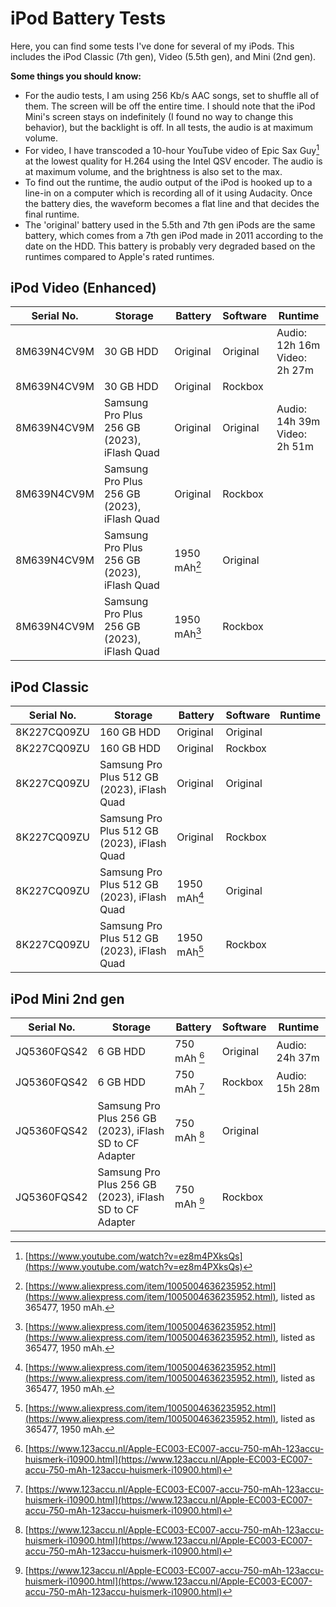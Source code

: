 # iPod Battery Tests

Here, you can find some tests I've done for several of my iPods. This includes the iPod Classic (7th gen), Video (5.5th gen), and Mini (2nd gen).

**Some things you should know:**
- For the audio tests, I am using 256 Kb/s AAC songs, set to shuffle all of them. The screen will be off the entire time. I should note that the iPod Mini's screen stays on indefinitely (I found no way to change this behavior), but the backlight is off. In all tests, the audio is at maximum volume.
- For video, I have transcoded a 10-hour YouTube video of Epic Sax Guy[^1] at the lowest quality for H.264 using the Intel QSV encoder. The audio is at maximum volume, and the brightness is also set to the max.
- To find out the runtime, the audio output of the iPod is hooked up to a line-in on a computer which is recording all of it using Audacity. Once the battery dies, the waveform becomes a flat line and that decides the final runtime.
- The 'original' battery used in the 5.5th and 7th gen iPods are the same battery, which comes from a 7th gen iPod made in 2011 according to the date on the HDD. This battery is probably very degraded based on the runtimes compared to Apple's rated runtimes.

## iPod Video (Enhanced)
| Serial No.  | Storage                                                 | Battery      | Software | Runtime |
|-------------|---------------------------------------------------------|--------------|----------|-----------------|
| 8M639N4CV9M | 30 GB HDD                                               | Original     | Original | Audio: 12h 16m<br>Video: 2h 27m                |
| 8M639N4CV9M | 30 GB HDD                                               | Original     | Rockbox  |                 |
| 8M639N4CV9M | Samsung Pro Plus 256 GB (2023), iFlash Quad             | Original     | Original | Audio: 14h 39m<br>Video: 2h 51m                |
| 8M639N4CV9M | Samsung Pro Plus 256 GB (2023), iFlash Quad             | Original     | Rockbox  |                 |
| 8M639N4CV9M | Samsung Pro Plus 256 GB (2023), iFlash Quad             | 1950 mAh[^2] | Original |                 |
| 8M639N4CV9M | Samsung Pro Plus 256 GB (2023), iFlash Quad             | 1950 mAh[^2] | Rockbox  |                 |

## iPod Classic
| Serial No.  | Storage                                                 | Battery      | Software | Runtime |
|-------------|---------------------------------------------------------|--------------|----------|-----------------|
| 8K227CQ09ZU | 160 GB HDD                                              | Original     | Original |                 |
| 8K227CQ09ZU | 160 GB HDD                                              | Original     | Rockbox  |                 |
| 8K227CQ09ZU | Samsung Pro Plus 512 GB (2023), iFlash Quad             | Original     | Original |                 |
| 8K227CQ09ZU | Samsung Pro Plus 512 GB (2023), iFlash Quad             | Original     | Rockbox  |                 |
| 8K227CQ09ZU | Samsung Pro Plus 512 GB (2023), iFlash Quad             | 1950 mAh[^2] | Original |                 |
| 8K227CQ09ZU | Samsung Pro Plus 512 GB (2023), iFlash Quad             | 1950 mAh[^2] | Rockbox  |                 |

## iPod Mini 2nd gen
| Serial No.  | Storage                                                 | Battery      | Software | Runtime |
|-------------|---------------------------------------------------------|--------------|----------|-----------------|
| JQ5360FQS42 | 6 GB HDD                                                | 750 mAh [^3] | Original | Audio: 24h 37m                |
| JQ5360FQS42 | 6 GB HDD                                                | 750 mAh [^3] | Rockbox  | Audio: 15h 28m                |
| JQ5360FQS42 | Samsung Pro Plus 256 GB (2023), iFlash SD to CF Adapter | 750 mAh [^3] | Original |                 |
| JQ5360FQS42 | Samsung Pro Plus 256 GB (2023), iFlash SD to CF Adapter | 750 mAh [^3] | Rockbox  |                 |

[^1]: [https://www.youtube.com/watch?v=ez8m4PXksQs](https://www.youtube.com/watch?v=ez8m4PXksQs)
[^2]: [https://www.aliexpress.com/item/1005004636235952.html](https://www.aliexpress.com/item/1005004636235952.html), listed as 365477, 1950 mAh.
[^3]: [https://www.123accu.nl/Apple-EC003-EC007-accu-750-mAh-123accu-huismerk-i10900.html](https://www.123accu.nl/Apple-EC003-EC007-accu-750-mAh-123accu-huismerk-i10900.html)

